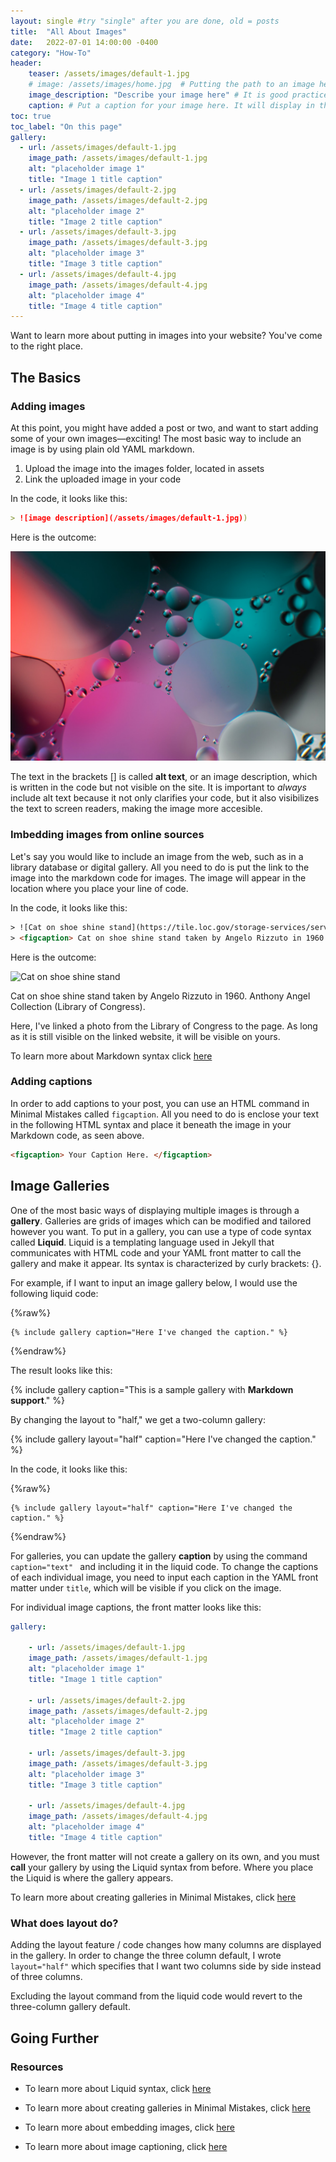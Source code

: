 ```yaml
---
layout: single #try "single" after you are done, old = posts
title:  "All About Images"
date:   2022-07-01 14:00:00 -0400
category: "How-To"
header:
    teaser: /assets/images/default-1.jpg
    # image: /assets/images/home.jpg  # Putting the path to an image here will replace the header image.
    image_description: "Describe your image here" # It is good practice to include an image desription as alt text.
    caption: # Put a caption for your image here. It will display in the bottom right corner of the image.
toc: true
toc_label: "On this page"
gallery:
  - url: /assets/images/default-1.jpg
    image_path: /assets/images/default-1.jpg
    alt: "placeholder image 1"
    title: "Image 1 title caption"
  - url: /assets/images/default-2.jpg
    image_path: /assets/images/default-2.jpg
    alt: "placeholder image 2"
    title: "Image 2 title caption"
  - url: /assets/images/default-3.jpg
    image_path: /assets/images/default-3.jpg
    alt: "placeholder image 3"
    title: "Image 3 title caption"
  - url: /assets/images/default-4.jpg
    image_path: /assets/images/default-4.jpg
    alt: "placeholder image 4"
    title: "Image 4 title caption"
---
```

<!-- command + ?/ to create an HTML comment -->

Want to learn more about putting in images into your website? You've come to the right place. 

## The Basics

### Adding images

At this point, you might have added a post or two, and want to start adding some of your own images—exciting! The most basic way to include an image is by using plain old YAML markdown. 

1. Upload the image into the images folder, located in assets
2. Link the uploaded image in your code

In the code, it looks like this:

<!-- the tick marks represent example code-->
```markdown
> ![image description](/assets/images/default-1.jpg))
```

Here is the outcome:

![test image](/assets/images/default-1.jpg)

The text in the brackets [] is called **alt text**, or an image description, which is written in the code but not visible on the site. It is important to *always* include alt text because it not only clarifies your code, but it also visibilizes the text to screen readers, making the image more accesible.

### Imbedding images from online sources
Let's say you would like to include an image from the web, such as in a library database or digital gallery. All you need to do is put the link to the image into the markdown code for images. The image will appear in the location where you place your line of code. 

In the code, it looks like this:

```html
> ![Cat on shoe shine stand](https://tile.loc.gov/storage-services/service/pnp/ppmsca/75100/75128v.jpg))
> <figcaption> Cat on shoe shine stand taken by Angelo Rizzuto in 1960. Anthony Angel Collection (Library of Congress). </figcaption>
```
Here is the outcome:

![Cat on shoe shine stand](https://tile.loc.gov/storage-services/service/pnp/ppmsca/75100/75128v.jpg)
<figcaption> Cat on shoe shine stand taken by Angelo Rizzuto in 1960. Anthony Angel Collection (Library of Congress). </figcaption>


Here, I've linked a photo from the Library of Congress to the page. As long as it is still visible on the linked website, it will be visible on yours. 

To learn more about Markdown syntax click [here](https://www.markdownguide.org/basic-syntax/) 

### Adding captions 

In order to add captions to your post, you can use an HTML command in Minimal Mistakes called <code>figcaption</code>. All you need to do is enclose your text in the following HTML syntax and place it beneath the image in your Markdown code, as seen above. 

```html
<figcaption> Your Caption Here. </figcaption>
```

## Image Galleries

One of the most basic ways of displaying multiple images is through a **gallery**. Galleries are grids of images which can be modified and tailored however you want. To put in a gallery, you can use a type of code syntax called **Liquid**. Liquid is a templating language used in Jekyll that communicates with HTML code and your YAML front matter to call the gallery and make it appear. Its syntax is characterized by curly brackets: {}. 

For example, if I want to input an image gallery below, I would use the following liquid code: 

<!-- I'm using the "raw" command so that the computer prints the code instead of reading it literally -->
{%raw%} 
```
{% include gallery caption="Here I've changed the caption." %}
```
{%endraw%}

The result looks like this: 

{% include gallery caption="This is a sample gallery with **Markdown support**." %}

By changing the layout to "half," we get a two-column gallery: 

{% include gallery layout="half" caption="Here I've changed the caption." %}

In the code, it looks like this: 

{%raw%}
```
{% include gallery layout="half" caption="Here I've changed the caption." %}
```
{%endraw%}

For galleries, you can update the gallery **caption** by using the command <code> caption="text" </code> and including it in the liquid code. To change the captions of each individual image, you need to input each caption in the YAML front matter under <code>title</code>, which will be visible if you click on the image. 

For individual image captions, the front matter looks like this:

```yaml
gallery:

    - url: /assets/images/default-1.jpg
    image_path: /assets/images/default-1.jpg
    alt: "placeholder image 1"
    title: "Image 1 title caption"

    - url: /assets/images/default-2.jpg
    image_path: /assets/images/default-2.jpg
    alt: "placeholder image 2"
    title: "Image 2 title caption"

    - url: /assets/images/default-3.jpg
    image_path: /assets/images/default-3.jpg
    alt: "placeholder image 3"
    title: "Image 3 title caption"

    - url: /assets/images/default-4.jpg
    image_path: /assets/images/default-4.jpg
    alt: "placeholder image 4"
    title: "Image 4 title caption"

```

However, the front matter will not create a gallery on its own, and you must **call** your gallery by using the Liquid syntax from before. Where you place the Liquid is where the gallery appears.

To learn more about creating galleries in Minimal Mistakes, click [here](https://mmistakes.github.io/minimal-mistakes/post%20formats/post-gallery/)

### What does layout do?

Adding the layout feature / code changes how many columns are displayed in the gallery. In order to change the three column default, I wrote <code>layout="half"</code> which specifies that I want two columns side by side instead of three columns.  

Excluding the layout command from the liquid code would revert to the three-column gallery default. 

## Going Further

### Resources

- To learn more about Liquid syntax, click [here](https://cloudcannon.com/community/learn/jekyll-tutorial/introduction-to-liquid/#:~:text=What%20is%20Liquid%3F,can%20just%20start%20using%20it.)

- To learn more about creating galleries in Minimal Mistakes, click [here](https://mmistakes.github.io/minimal-mistakes/post%20formats/post-gallery/)

- To learn more about embedding images, click [here](https://medium.com/markdown-monster-blog/getting-images-into-markdown-documents-and-weblog-posts-with-markdown-monster-9ec6f353d8ec
)

- To learn more about image captioning, click [here](https://stackoverflow.com/questions/19331362/using-an-image-caption-in-markdown-jekyll#:~:text=Use%20jekyll%2Dfigure,even%20style%20it%20with%20markdown!)
